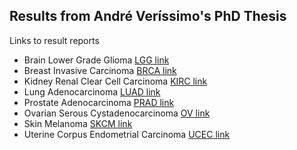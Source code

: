 ## Results from André Veríssimo's PhD Thesis

Links to result reports

* Brain Lower Grade Glioma [LGG link](https://averissimo.github.io/glmSparseDataPaperReports/lgg-center-5000.html)
* Breast Invasive Carcinoma [BRCA link](https://averissimo.github.io/glmSparseDataPaperReports/brca-center-5000.html)
* Kidney Renal Clear Cell Carcinoma [KIRC link](https://averissimo.github.io/glmSparseDataPaperReports/kirc-center-5000.html)
* Lung Adenocarcinoma [LUAD link](https://averissimo.github.io/glmSparseDataPaperReports/luad-center-5000.html)
* Prostate Adenocarcinoma [PRAD link](https://averissimo.github.io/glmSparseDataPaperReports/prad-center-5000.html)
* Ovarian Serous Cystadenocarcinoma [OV link](https://averissimo.github.io/glmSparseDataPaperReports/ov-center-5000.html)
* Skin Melanoma [SKCM link](https://averissimo.github.io/glmSparseDataPaperReports/skcm-center-5000.html)
* Uterine Corpus Endometrial Carcinoma [UCEC link](https://averissimo.github.io/glmSparseDataPaperReports/ucec-center-5000.html)

